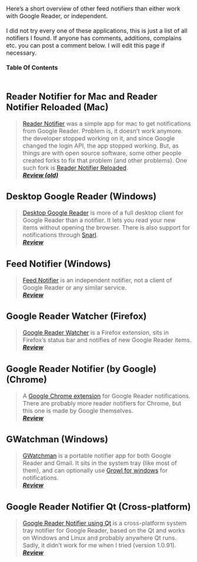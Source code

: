 <font size='3'>
Here’s a short overview of other feed notifiers than either work with Google Reader, or independent.<br>
<br>
I did not try every one of these applications, this is just a list of all notifiers I found. If anyone has comments, additions, complains etc. you can post a comment below. I will edit this page if necessary.<br>
<br>
<b>Table Of Contents</b>
<br>
<br>
<h2>Reader Notifier for Mac and Reader Notifier Reloaded (Mac)</h2>
<blockquote><a href='http://code.google.com/p/readernotifier/'>Reader Notifier</a> was a simple app for mac to get notifications from Google Reader. Problem is, it doesn’t work anymore. the developer stopped working on  it, and since Google changed the login API, the app stopped working. But, as things are with open source software, some other people created forks to fix that problem (and other problems). One such fork is  <a href='http://github.com/godenzim/readernotifier/downloads'>Reader Notifier Reloaded</a>. <br> <i><b><a href='http://lifehacker.com/software/google-reader/download-of-the-day-google-reader-notifier-mac-213663.php'>Review (old)</a></b></i></blockquote>

<h2>Desktop Google Reader (Windows)</h2>

<blockquote><a href='http://desktopgooglereader.codeplex.com/'>Desktop Google Reader</a> is more of a full desktop client for Google Reader than a notifier. It lets you read your new items without opening the browser. There is also support for notifications through <a href='http://www.fullphat.net/'>Snarl</a>.<br><i><b><a href='http://www.makeuseof.com/tag/desktop-google-reader-awesome-rss-reader-syncs-google/'>Review</a></b></i></blockquote>

<h2>Feed Notifier (Windows)</h2>

<blockquote><a href='http://www.feednotifier.com/'>Feed Notifier</a> is an independent notifier, not a client of Google Reader or any similar service.<br><i><b><a href='http://www.freewaregenius.com/2010/03/11/feednotifier-get-real-time-rss-feed-notifications-in-your-system-tray/'>Review</a></b></i></blockquote>

<h2>Google Reader Watcher (Firefox)</h2>

<blockquote><a href='https://addons.mozilla.org/en-US/firefox/addon/4808'>Google Reader Watcher</a> is a Firefox extension, sits in Firefox’s status bar and notifies of new Google Reader items.<br><i><b><a href='http://lifehacker.com/5315459/google-reader-watcher-adds-rss-notifications-to-firefox'>Review</a></b></i></blockquote>

<h2>Google Reader Notifier (by Google) (Chrome)</h2>

<blockquote>A <a href='https://chrome.google.com/extensions/detail/apflmjolhbonpkbkooiamcnenbmbjcbf'>Google Chrome extension</a> for Google Reader notifications. There are probably more reader notifiers for Chrome, but this one is made by Google themselves.<br><i><b><a href='http://www.addictivetips.com/internet-tips/check-google-reader-feeds-with-google-reader-notifier-in-chrome-extension/'>Review</a></b></i></blockquote>

<h2>GWatchman (Windows)</h2>

<blockquote><a href='http://code.google.com/p/gwatchman/'>GWatchman</a> is a portable notifier app for both Google Reader and Gmail. It sits in the system tray (like most of them), and can optionally use <a href='http://www.growlforwindows.com/'>Growl for windows</a> for notifications.<br><i><b><a href='http://www.addictivetips.com/windows-tips/gwatchman-gmail-google-reader-notification-alerts-on-desktop-with-growl-support/'>Review</a></b></i></blockquote>

<h2>Google Reader Notifier Qt (Cross-platform)</h2>

<blockquote><a href='http://code.google.com/p/google-reader-notifier-qt/'>Google Reader Notifier using Qt</a> is a cross-platform system tray notifier for Google Reader, based on the Qt and works on Windows and Linux and probably anywhere Qt runs. Sadly, it didn’t work for me when I tried (version 1.0.91).<br><i><b><a href='http://www.addictivetips.com/windows-tips/desktop-google-reader-notifier/'>Review</a></b></i>